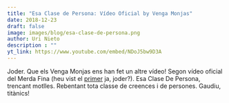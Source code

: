 ```yaml
---
title: "Esa Clase de Persona: Vídeo Oficial by Venga Monjas"
date: 2018-12-23
draft: false
image: images/blog/esa-clase-de-persona.png
author: Uri Nieto
description : ""
yt_link: https://www.youtube.com/embed/NDoJ5bw9D3A
---
```


Joder. Que els Venga Monjas ens han fet un altre vídeo! Segon vídeo oficial del Merda Fina (heu vist el [primer](https://www.youtube.com/watch?v=Ro9tivcwTSY) ja, joder?). Esa Clase De Persona, trencant motlles. Rebentant tota classe de creences i de persones. Gaudiu, titànics!

